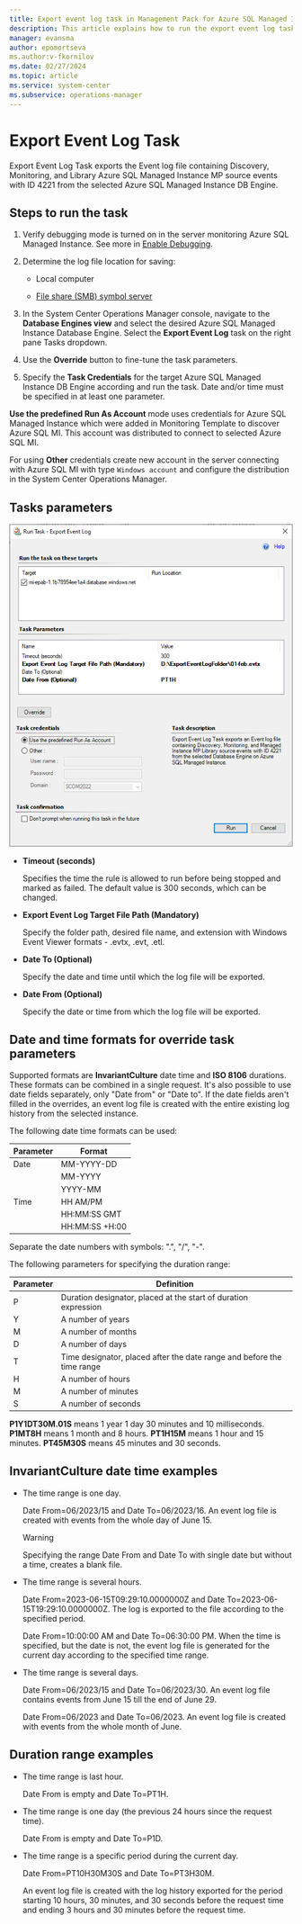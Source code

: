 ```yaml
---
title: Export event log task in Management Pack for Azure SQL Managed Instance
description: This article explains how to run the export event log task for DB Engine in Azure SQL Managed Instance Management Pack
manager: evansma
author: epomortseva
ms.author:v-fkornilov
ms.date: 02/27/2024
ms.topic: article
ms.service: system-center
ms.subservice: operations-manager
---
```


# Export Event Log Task

Export Event Log Task exports the Event log file containing Discovery, Monitoring, and Library Azure SQL Managed Instance MP source events with ID 4221 from the selected Azure SQL Managed Instance DB Engine.

## Steps to run the task

1. Verify debugging mode is turned on in the server monitoring Azure SQL Managed Instance. See more in [Enable Debugging](managed-instance-management-pack-enable-debugging.md).

2. Determine the log file location for saving:
   - Local computer

   - [File share (SMB) symbol server](/windows-hardware/drivers/debugger/file-share--smb--symbol-server)

3. In the System Center Operations Manager console, navigate to the **Database Engines view** and select the desired Azure SQL Managed Instance Database Engine. Select the **Export Event Log** task on the right pane Tasks dropdown.

4. Use the **Override** button to fine-tune the task parameters.

5. Specify the **Task Credentials** for the target Azure SQL Managed Instance DB Engine according and run the task. Date and/or time must be specified in at least one parameter.

**Use the predefined Run As Account** mode uses credentials for Azure SQL Managed Instance which were added in Monitoring Template to discover Azure SQL MI. This account was distributed to connect to selected Azure SQL MI. 

For using **Other** credentials create new account in the server connecting with Azure SQL MI with type `Windows account` and configure the distribution in the System Center Operations Manager.

## Tasks parameters

![Screenshot of export event log task.](./media/managed-instance-management-pack/export-log-task.png)


- **Timeout (seconds)**

    Specifies the time the rule is allowed to run before being stopped and marked as failed. The default value is 300 seconds, which can be changed.

- **Export Event Log Target File Path (Mandatory)**

    Specify the folder path, desired file name, and extension with Windows Event Viewer formats - .evtx, .evt, .etl.

- **Date To (Optional)**

    Specify the date and time until which the log file will be exported.

- **Date From (Optional)**

    Specify the date or time from which the log file will be exported.

## Date and time formats for override task parameters

Supported formats are **InvariantCulture** date time and **ISO 8106** durations. These formats can be combined in a single request. It's also possible to use date fields separately, only "Date from" or "Date to". If the date fields aren't filled in the overrides, an event log file is created with the entire existing log history from the selected instance.

The following date time formats can be used:

|Parameter|Format|
|-|-|
|Date|MM-YYYY-DD|
|| MM-YYYY
||YYYY-MM|
|Time|HH AM/PM|
||HH:MM:SS GMT|
||HH:MM:SS +H:00|

Separate the date numbers with symbols: ".", "/", "-".

The following parameters for specifying the duration range:

|Parameter|Definition|
|-|-|
|P|Duration designator, placed at the start of duration expression|
|Y|A number of years|
|M|A number of months|
|D|A number of days|
|T|Time designator, placed after the date range and before the time range|
|H|A number of hours|
|M|A number of minutes|
|S|A number of seconds|

**P1Y1DT30M.01S** means 1 year 1 day 30 minutes and 10 milliseconds.
**P1MT8H** means 1 month and 8 hours.
**PT1H15M** means 1 hour and 15 minutes.
**PT45M30S** means 45 minutes and 30 seconds.
  
## InvariantCulture date time examples

- The time range is one day.

    Date From=06/2023/15 and Date To=06/2023/16. An event log file is created with events from the whole day of June 15.

    >[!WARNING]
    > Specifying the range Date From and Date To with single date but without a time, creates a blank file.  

- The time range is several hours.

    Date From=2023-06-15T09:29:10.0000000Z and Date To=2023-06-15T19:29:10.0000000Z. The log is exported to the file according to the specified period.

    Date From=10:00:00 AM and Date To=06:30:00 PM. When the time is specified, but the date is not, the event log file is generated for the current day according to the specified time range.

- The time range is several days.

    Date From=06/2023/15 and Date To=06/2023/30. An event log file contains events from June 15 till the end of June 29.

    Date From=06/2023 and Date To=06/2023. An event log file is created with events from the whole month of June.

## Duration range examples

- The time range is last hour.

   Date From is empty and Date To=PT1H.

- The time range is one day (the previous 24 hours since the request time).

   Date From is empty and Date To=P1D.

- The time range is a specific period during the current day.

   Date From=PT10H30M30S and Date To=PT3H30M.

   An event log file is created with the log history exported for the period starting 10 hours, 30 minutes, and 30 seconds before the request time and ending 3 hours and 30 minutes before the request time.